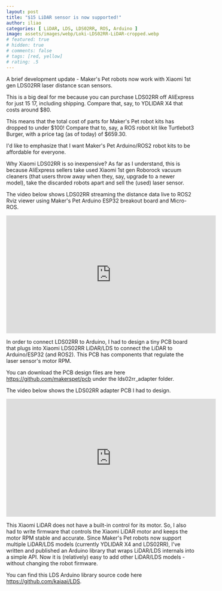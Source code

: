 ```yaml
---
layout: post
title: "$15 LiDAR sensor is now supported!"
author: iliao
categories: [ LiDAR, LDS, LDS02RR, ROS, Arduino ]
image: assets/images/webp/Loki-LDS02RR-LiDAR-cropped.webp
# featured: true
# hidden: true
# comments: false
# tags: [red, yellow]
# rating: .5
---
```

A brief development update - Maker's Pet robots now work with Xiaomi 1st gen LDS02RR laser distance scan sensors.

This is a big deal for me because you can purchase LDS02RR off AliExpress for just $15~$17, including shipping. Compare that, say, to YDLIDAR X4 that costs around $80.

This means that the total cost of parts for Maker's Pet robot kits has dropped to under $100! Compare that to, say, a ROS robot kit like Turtlebot3 Burger, with a price tag (as of today) of $659.30.

I'd like to emphasize that I want Maker's Pet Arduino/ROS2 robot kits to be affordable for everyone.

 Why Xiaomi LDS02RR is so inexpensive? As far as I understand, this is because AliExpress sellers take used Xiaomi 1st gen Roborock vacuum cleaners (that users throw away when they, say, upgrade to a newer model), take the discarded robots apart and sell the (used) laser sensor.

The video below shows LDS02RR streaming the distance data live to ROS2 Rviz viewer using Maker's Pet Arduino ESP32 breakout board and Micro-ROS.

<div class="text-center">
<iframe width="560" height="315" src="https://www.youtube.com/embed/STbCVhdgLSw" title="YouTube video player" frameborder="0" allow="accelerometer; autoplay; clipboard-write; encrypted-media; gyroscope; picture-in-picture; web-share" allowfullscreen></iframe>
</div>

In order to connect LDS02RR to Arduino, I had to design a tiny PCB board that plugs into Xiaomi LDS02RR LiDAR/LDS to connect the LiDAR to Arduino/ESP32 (and ROS2). This PCB has components that regulate the laser sensor's motor RPM.

You can download the PCB design files are here https://github.com/makerspet/pcb under the lds02rr_adapter folder.

The video below shows the LDS02RR adapter PCB I had to design.

<div class="text-center">
<iframe width="560" height="315" src="https://www.youtube.com/embed/Wes9GYomUdE" title="YouTube video player" frameborder="0" allow="accelerometer; autoplay; clipboard-write; encrypted-media; gyroscope; picture-in-picture; web-share" allowfullscreen></iframe>
</div>

This Xiaomi LiDAR does not have a built-in control for its motor. So, I also had to write firmware that controls the Xiaomi LiDAR motor and keeps the motor RPM stable and accurate. Since Maker's Pet robots now support multiple LiDAR/LDS models (currently YDLIDAR X4 and LDS02RR), I've written and published an Arduino library that wraps LiDAR/LDS internals into a simple API. Now it is (relatively) easy to add other LiDAR/LDS models - without changing the robot firmware.

You can find this LDS Arduino library source code here https://github.com/kaiaai/LDS.

